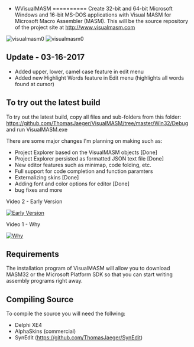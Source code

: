  - WVisualMASM
==========
Create 32-bit and 64-bit Microsoft Windows and 16-bit MS-DOS applications with Visual MASM for Microsoft Macro Assembler (MASM). This will be the source repository of the project site at http://www.visualmasm.com

![visualmasm0](https://cloud.githubusercontent.com/assets/1396719/24023474/f579e5bc-0a82-11e7-8466-4b0b550e2a0d.png)
![visualmasm0](https://cloud.githubusercontent.com/assets/1396719/24023490/07cabdc2-0a83-11e7-8c87-c83795279f0e.png)

Update - 03-16-2017
-------------------
- Added upper, lower, camel case feature in edit menu
- Added new Highlight Words feature in Edit menu (highlights all words found at cursor)

To try out the latest build
---------------------------
To try out the latest build, copy all files and sub-folders from this folder:
https://github.com/ThomasJaeger/VisualMASM/tree/master/Win32/Debug
and run VisualMASM.exe

There are some major changes I'm planning on making such as:

- Project Explorer based on the VisualMASM objects [Done]
- Project Explorer persisted as formatted JSON text file [Done]
- New editor features such as minimap, code folding, etc.
- Full support for code completion and function paramters
- Externalizing skins [Done]
- Adding font and color options for editor [Done]
- bug fixes and more

Video 2 - Early Version

[![Early Version](https://img.youtube.com/vi/YgQFvElx9dA/0.jpg)](https://www.youtube.com/watch?v=YgQFvElx9dA)

Video 1 - Why

[![Why](https://img.youtube.com/vi/GnaeTDGWEzA/0.jpg)](https://www.youtube.com/watch?v=GnaeTDGWEzA)

Requirements
------------
The installation program of VisualMASM will allow you to download MASM32 or the Microsoft Platform SDK so that you can start writing assembly programs right away.

Compiling Source
----------------
To compile the source you will need the follwing:
- Delphi XE4
- AlphaSkins (commercial)
- SynEdit (https://github.com/ThomasJaeger/SynEdit)
